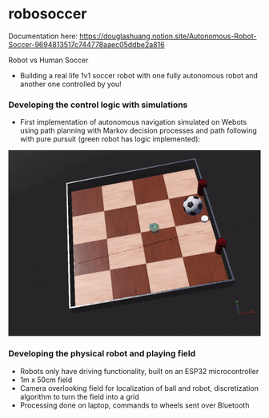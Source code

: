 # robosoccer
Documentation here: https://douglashuang.notion.site/Autonomous-Robot-Soccer-9694813517c744778aaec05ddbe2a816

Robot vs Human Soccer

- Building a real life 1v1 soccer robot with one fully autonomous robot and another one controlled by you!


### Developing the control logic with simulations
- First implementation of autonomous navigation simulated on Webots using path planning with Markov decision processes and path following with pure pursuit (green robot has logic implemented):

<img src="https://github.com/douglashuangg/robosoccer/blob/main/PurePursuit.gif" alt="GIF" width="600">


### Developing the physical robot and playing field
- Robots only have driving functionality, built on an ESP32 microcontroller
- 1m x 50cm field
- Camera overlooking field for localization of ball and robot, discretization algorithm to turn the field into a grid
- Processing done on laptop, commands to wheels sent over Bluetooth
